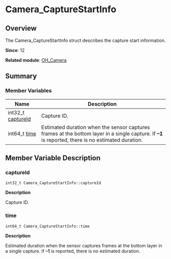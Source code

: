 # Camera_CaptureStartInfo


## Overview

The Camera_CaptureStartInfo struct describes the capture start information.

**Since**: 12

**Related module**: [OH_Camera](_o_h___camera.md)


## Summary


### Member Variables

| Name| Description| 
| -------- | -------- |
| int32_t [captureId](#captureid) | Capture ID. | 
| int64_t [time](#time) | Estimated duration when the sensor captures frames at the bottom layer in a single capture. If **–1** is reported, there is no estimated duration. | 


## Member Variable Description


### captureId

```
int32_t Camera_CaptureStartInfo::captureId
```

**Description**

Capture ID.


### time

```
int64_t Camera_CaptureStartInfo::time
```

**Description**

Estimated duration when the sensor captures frames at the bottom layer in a single capture. If **–1** is reported, there is no estimated duration.
